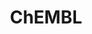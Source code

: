 ---
layout: default
bigquery: https://console.cloud.google.com/bigquery?p=patents-public-data&d=ebi_chembl&page=dataset
citation: '"The ChEMBL database in 2017." Anna Gaulton, Anne Hersey, Michał Nowotka,
  A Patrícia Bento, Jon Chambers, David Mendez, Prudence Mutowo, Francis Atkinson,
  Louisa J Bellis, Elena Cibrián-Uhalte, Mark Davies, Nathan Dedman, Anneli Karlsson,
  María Paula Magariños, John P Overington, George Papadatos, Ines Smit, Andrew R
  Leach Nucleic acids Research (2017) 45 (Database Issue), D945-D954'
contributors: European Bioinformatics Institute
cost: None
description: ChEMBL Data is a manually curated database of small molecules used in
  drug discovery, including information about existing patented drugs.
documentation: 'schema: https://www.ebi.ac.uk/chembl/db_schema


  '
last_edit: 04/08/2022, 23:44:48
location: https://console.cloud.google.com/marketplace/product/google_patents_public_datasets/chembl
maintained_by: EMBL-EBI, an outstation of European Molecular Biology Laboratory
related_publications: '

  ChEMBL: towards direct deposition of bioassay data.


  Mendez D, Gaulton A, Bento AP, Chambers J, De Veij M, Félix E, Magariños MP, Mosquera
  JF, Mutowo P, Nowotka M, Gordillo-Marañón M, Hunter F, Junco L, Mugumbate G, Rodriguez-Lopez
  M, Atkinson F, Bosc N, Radoux CJ, Segura-Cabrera A, Hersey A, Leach AR.


  — Nucleic Acids Res. 2019; 47(D1):D930-D940. doi: 10.1093/nar/gky1075

  '
schema_fields:
- predbind_id
- tid_fixed
- research_stem
- l1
- molecule_type
- parameter_value
- domain_id
- subgroup
- assay_test_type
- route
- mechanism_comment
- clo_id
- assay_desc
- co_stem_id
- syn_type
- assay_class_id
- chembl_id
- metref_id
- mutation
- withdrawn_year
- country
- assay_category
- molfile
- full_mwt
- upper_value
- l2
- db_version
- cell_name
- parenteral
- set_name
- tbl
- src_assay_id
- max_phase_for_ind
- mol_hrac_id
- bao_id
- cl_lincs_id
- enzyme_name
- actsm_id
- site_residues
- published_value
- target_type
- cx_most_apka
- who_name
- atc_code
- accession
- ddd_units
- submission_date
- journal
- confidence
- biocomp_id
- homologue
- activity_id
- ass_cls_map_id
- selectivity_comment
- component_type
- mc_tax_id
- short_name
- uo_units
- ridx
- patent_expire_date
- mw_freebase
- issue
- standard_upper_value
- patent_no
- stem_class
- frac_code
- product_id
- applicant_full_name
- level1_description
- qed_weighted
- l7
- src_short_name
- who_extra
- src_description
- level2_description
- ap_id
- major_class
- standard_inchi
- sequence
- met_id
- rgid
- hbd_lipinski
- prediction_method
- stem
- mechanism_of_action
- comp_class_id
- record_id
- parent_molregno
- cidx
- component_id
- species_group_flag
- log_id
- sequence_md5sum
- mol_irac_id
- withdrawn_reason
- acd_logd
- delist_flag
- cx_most_bpka
- published_type
- molsyn_id
- strength
- warnref_id
- parameter_type
- warning_class
- type
- assay_id
- withdrawn_flag
- mc_target_type
- abstract
- dosed_ingredient
- hrac_code
- molregno
- db_source
- ddd_value
- cell_source_tissue
- level3_description
- irac_class_id
- updated_on
- mol_atc_id
- creation_date
- level1
- acd_most_bpka
- ref_url
- normal_range_min
- level2
- psa
- entity_type
- alert_set_id
- units
- domain_type
- formulation_id
- compound_name
- acd_most_apka
- activity_comment
- level3
- l6
- patent_use_code
- binding_site_comment
- disease_efficacy
- le
- aspect
- standard_text_value
- text_value
- acd_logp
- num_lipinski_ro5_violations
- authors
- molecular_mechanism
- efo_term
- end_position
- target_desc
- isoform
- company
- oc_id
- protein_class_desc
- assay_strain
- aromatic_rings
- availability_type
- ddd_id
- assay_param_id
- ro3_pass
- prodrug
- assay_source
- natural_product
- molecular_species
- met_conversion
- polymer_flag
- standard_value
- warning_id
- comments
- helm_notation
- relation
- targcomp_id
- publication_number
- orig_description
- cx_logp
- nda_type
- label
- doi
- targrel_id
- res_stem_id
- level5
- bto_id
- ad_type
- parent_go_id
- lle
- activity_count
- hbd
- source
- sei
- warning_country
- cell_source_organism
- curated_by
- related_tid
- compound_key
- mesh_heading
- frac_class_id
- protein_class_synonym
- smid
- hba_lipinski
- class_type
- num_alerts
- assay_subcellular_fraction
- approval_date
- assay_organism
- status
- assay_cell_type
- protclasssyn_id
- direct_interaction
- uberon_id
- ref_id
- met_comment
- l5
- relationship_type
- relationship_desc
- source_domain_id
- l4
- domain_name
- caloha_id
- mec_id
- mw_monoisotopic
- alert_id
- topical
- previous_company
- first_page
- metabolite_record_id
- result_flag
- published_relation
- organism
- sitecomp_id
- pchembl_value
- name
- variant_id
- indref_id
- oral
- stat
- mol_frac_id
- drug_substance_flag
- therapeutic_flag
- bao_format
- smarts
- start_position
- standard_type
- usan_substem
- as_id
- alert_name
- standard_relation
- drugind_id
- assay_tissue
- full_molformula
- l3
- warning_year
- mc_target_accession
- definition
- cellosaurus_id
- first_in_class
- warning_type
- relationship
- heavy_atoms
- cpd_str_alert_id
- trade_name
- usan_stem_definition
- tissue_id
- drug_record_id
- standard_inchi_key
- max_phase
- title
- last_page
- usan_stem_id
- toid
- active_ingredient
- protein_class_id
- version
- level4
- published_units
- dosage_form
- job_id
- innovator_company
- indication_class
- go_id
- efo_id
- potential_duplicate
- domain_description
- first_approval
- entity_id
- prod_pat_id
- last_active
- cell_id
- hba
- confidence_score
- synonyms
- bei
- mecref_id
- aidx
- l8
- downgraded
- doc_id
- normal_range_max
- black_box_warning
- standard_units
- value
- patent_id
- mc_target_name
- mesh_id
- ddd_comment
- curation_comment
- src_id
- parent_id
- hrac_class_id
- active_molregno
- site_name
- standard_flag
- num_ro5_violations
- structure_type
- cell_source_tax_id
- data_validity_comment
- pathway_id
- tid
- withdrawn_class
- pubmed_id
- bao_endpoint
- enzyme_tid
- ref_type
- drug_product_flag
- site_id
- tax_id
- cx_logd
- pref_name
- chebi_par_id
- chirality
- usan_stem
- component_synonym
- src_compound_id
- pathway_key
- usan_year
- inorganic_flag
- withdrawn_country
- class_level
- std_act_id
- doc_type
- idx
- alogp
- assay_tax_id
- irac_code
- path
- target_mapping
- updated_by
- description
- mc_organism
- warning_description
- comp_go_id
- ddd_admr
- cell_ontology_id
- parent_type
- ingredient
- assay_type
- substrate_record_id
- compsyn_id
- level4_description
- priority
- cell_description
- qudt_units
- rtb
- canonical_smiles
- volume
- year
- compd_id
- annotation
- action_type
shortname: chembl
tags:
- biotechnology
- health
- chemical
- bioinformatics
- medical
terms_of_use: CC BY-SA 3.0
title: ChEMBL
uuid: e232a192-965c-4ec9-904c-155b6dfe56c5
---